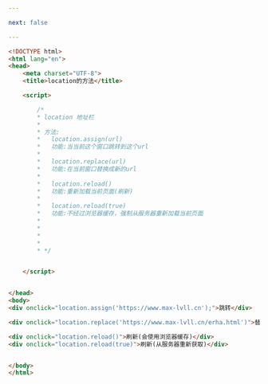 ```yaml
---

next: false

---
```




<BlogInfo id="269" title="61.location的方法" author="白日梦想猿" pv=0 read_times=0 pre_cost_time="0分41秒" category="js学习" tag_list="['js学习']" create_time="2020.10.03 19:27:00" update_time="2021.01.30 17:39:29" />

```html
<!DOCTYPE html>
<html lang="en">
<head>
    <meta charset="UTF-8">
    <title>location的方法</title>

    <script>

        /*
        * location 地址栏
        *
        * 方法:
        *   location.assign(url)
        *   功能:当当前这个窗口跳转到这个url
        *
        *   location.replace(url)
        *   功能:在当前窗口替换成新的url
        *
        *   location.reload()
        *   功能:重新加载当前页面(刷新)
        *
        *   location.reload(true)
        *   功能:不经过浏览器缓存，强制从服务器重新加载当前页面
        *
        *
        *
        *
        * */


    </script>


</head>
<body>
<div onclick="location.assign('https://www.max-lvll.cn');">跳转</div>

<div onclick="location.replace('https://www.max-lvll.cn/erha.html')">替换(加载新的页面)</div>

<div onclick="location.reload()">刷新(会使用浏览器缓存)</div>
<div onclick="location.reload(true)">刷新(从服务器重新获取)</div>


</body>
</html>
```



<ActionBox />
